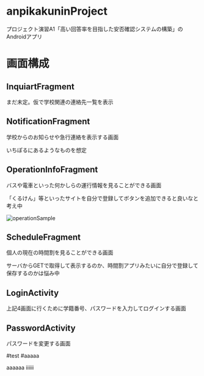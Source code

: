 # anpikakuninProject
プロジェクト演習A1「高い回答率を目指した安否確認システムの構築」のAndroidアプリ

# 画面構成
## InquiartFragment
まだ未定。仮で学校関連の連絡先一覧を表示

## NotificationFragment
学校からのお知らせや急行連絡を表示する画面

いちぽるにあるようなものを想定

## OperationInfoFragment
バスや電車といった何かしらの運行情報を見ることができる画面

「くるけん」等といったサイトを自分で登録してボタンを追加できると良いなと考え中

![operationSample](https://user-images.githubusercontent.com/94427199/202617932-63d3889b-c024-4440-9504-eebcc52dcd40.png)

## ScheduleFragment
個人の現在の時間割を見ることができる画面

サーバからGETで取得して表示するのか、時間割アプリみたいに自分で登録して保存するのかは悩み中

## LoginActivity
上記4画面に行くために学籍番号、パスワードを入力してログインする画面

## PasswordActivity
パスワードを変更する画面

#test
#aaaaa

aaaaaa
iiiiii
